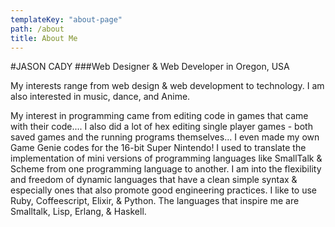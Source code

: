 ```yaml
---
templateKey: "about-page"
path: /about
title: About Me
---
```


#JASON CADY
###Web Designer & Web Developer in Oregon, USA

My interests range from web design & web development to technology. I am also interested in music, dance, and Anime.

My interest in programming came from editing code in games that came with their code.... I also did a lot of hex editing single player games - both saved games and the running programs themselves... I even made my own Game Genie codes for the 16-bit Super Nintendo! I used to translate the implementation of mini versions of programming languages like SmallTalk & Scheme from one programming language to another. I am into the flexibility and freedom of dynamic languages that have a clean simple syntax & especially ones that also promote good engineering practices. I like to use Ruby, Coffeescript, Elixir, & Python. The languages that inspire me are Smalltalk, Lisp, Erlang, & Haskell.
